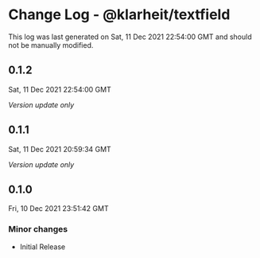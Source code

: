 # Change Log - @klarheit/textfield

This log was last generated on Sat, 11 Dec 2021 22:54:00 GMT and should not be manually modified.

## 0.1.2
Sat, 11 Dec 2021 22:54:00 GMT

_Version update only_

## 0.1.1
Sat, 11 Dec 2021 20:59:34 GMT

_Version update only_

## 0.1.0
Fri, 10 Dec 2021 23:51:42 GMT

### Minor changes

- Initial Release

